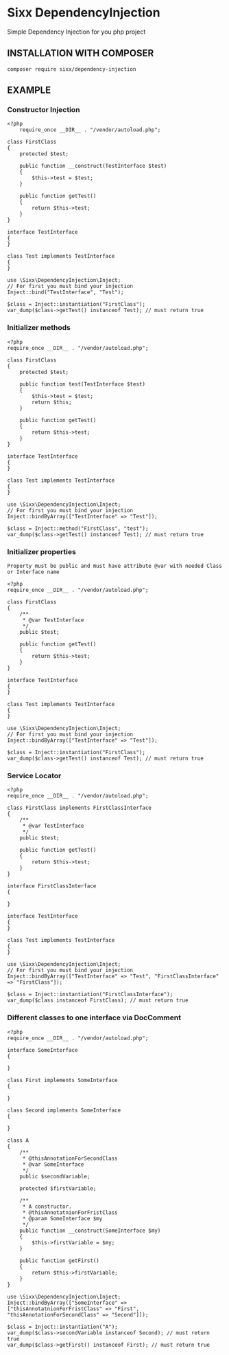# Sixx DependencyInjection 
 Simple Dependency Injection for you php project
 
## INSTALLATION WITH COMPOSER
 
 `composer require sixx/dependency-injection`
 
## EXAMPLE

### Constructor Injection
    <?php
        require_once __DIR__ . "/vendor/autoload.php";
        
    class FirstClass
    {
        protected $test;

        public function __construct(TestInterface $test)
        {
            $this->test = $test;
        }

        public function getTest()
        {
            return $this->test;
        }
    }

    interface TestInterface
    {
    }

    class Test implements TestInterface
    {
    }

    use \Sixx\DependencyInjection\Inject;
    // For first you must bind your injection
    Inject::bind("TestInterface", "Test");

    $class = Inject::instantiation("FirstClass");
    var_dump($class->getTest() instanceof Test); // must return true
### Initializer methods
    <?php
    require_once __DIR__ . "/vendor/autoload.php";
    
    class FirstClass
    {
        protected $test;
    
        public function test(TestInterface $test)
        {
            $this->test = $test;
            return $this;
        }
    
        public function getTest()
        {
            return $this->test;
        }
    }
    
    interface TestInterface
    {
    }
    
    class Test implements TestInterface
    {
    }
    
    use \Sixx\DependencyInjection\Inject;
    // For first you must bind your injection
    Inject::bindByArray(["TestInterface" => "Test"]);
    
    $class = Inject::method("FirstClass", "test");
    var_dump($class->getTest() instanceof Test); // must return true
### Initializer properties
`Property must be public and must have attribute @var with needed Class or Interface name`
    
    <?php
    require_once __DIR__ . "/vendor/autoload.php";
    
    class FirstClass
    {
        /**
         * @var TestInterface
         */
        public $test;
    
        public function getTest()
        {
            return $this->test;
        }
    }
    
    interface TestInterface
    {
    }
    
    class Test implements TestInterface
    {
    }
    
    use \Sixx\DependencyInjection\Inject;
    // For first you must bind your injection
    Inject::bindByArray(["TestInterface" => "Test"]);
    
    $class = Inject::instantiation("FirstClass");
    var_dump($class->getTest() instanceof Test); // must return true
### Service Locator
    <?php
    require_once __DIR__ . "/vendor/autoload.php";
    
    class FirstClass implements FirstClassInterface
    {
        /**
         * @var TestInterface
         */
        public $test;
    
        public function getTest()
        {
            return $this->test;
        }
    }
    
    interface FirstClassInterface
    {
    
    }
    
    interface TestInterface
    {
    }
    
    class Test implements TestInterface
    {
    }
    
    use \Sixx\DependencyInjection\Inject;
    // For first you must bind your injection
    Inject::bindByArray(["TestInterface" => "Test", "FirstClassInterface" => "FirstClass"]);
    
    $class = Inject::instantiation("FirstClassInterface");
    var_dump($class instanceof FirstClass); // must return true

### Different classes to one interface via DocComment
    <?php
    require_once __DIR__ . "/vendor/autoload.php";

    interface SomeInterface
    {

    }

    class First implements SomeInterface
    {

    }

    class Second implements SomeInterface
    {

    }

    class A
    {
        /**
         * @thisAnnotationForSecondClass
         * @var SomeInterface
         */
        public $secondVariable;

        protected $firstVariable;

        /**
         * A constructor.
         * @thisAnnotatnionForFristClass
         * @param SomeInterface $my
         */
        public function __construct(SomeInterface $my)
        {
            $this->firstVariable = $my;
        }

        public function getFirst()
        {
            return $this->firstVariable;
        }
    }

    use \Sixx\DependencyInjection\Inject;
    Inject::bindByArray(["SomeInterface" => ["thisAnnotatnionForFristClass" => "First", "thisAnnotationForSecondClass" => "Second"]]);

    $class = Inject::instantiation("A");
    var_dump($class->secondVariable instanceof Second); // must return true
    var_dump($class->getFirst() instanceof First); // must return true
